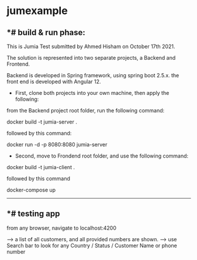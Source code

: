 # jumexample

*# build & run phase:
---------------------------------------------------------------------------------------------------------

This is Jumia Test submitted by Ahmed Hisham on October 17th 2021.

The solution is represented into two separate projects, a Backend and Frontend.

Backend is developed in Spring framework, using spring boot 2.5.x. the front end is developed with Angular 12.

* First, clone both projects into your own machine, then apply the following:

from the Backend project root folder, run the following command:

docker build -t jumia-server .

followed by this command:

docker run -d -p 8080:8080 jumia-server

* Second, move to Frondend root folder, and use the following command:

docker build -t jumia-client .

followed by this command

docker-compose up

---------------------------------------------------------------------------------------------------------

*# testing app
---------------------------------------------------------------------------------------------------------

from any browser, navigate to localhost:4200

--> a list of all customers, and all provided numbers are shown.
--> use Search bar to look for any Country / Status / Customer Name or phone number

